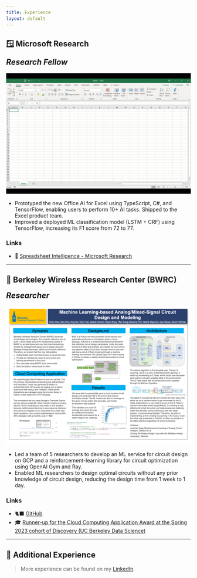 ```yaml
---
title: Experience
layout: default
---
```


## 🪟 Microsoft Research

<h2 style="margin-top: 0"><i>Research Fellow</i></h2>

![Spreadsheet Intelligence](assets/images/Spreadsheet_Intelligence.gif)

- Prototyped the new Office AI for Excel using TypeScript, C#, and TensorFlow, enabling users to perform 10+ AI tasks. Shipped to the Excel product team.
- Improved a deployed ML classification model (LSTM + CRF) using TensorFlow, increasing its F1 score from 72 to 77.

### Links

- 🔭 [Spreadsheet Intelligence - Microsoft Research](https://www.microsoft.com/en-us/research/project/spreadsheet-intelligence/ "Spreadsheet Intelligence")

---

## 💫 Berkeley Wireless Research Center (BWRC)

<h2 style="margin-top: 0"><i>Researcher</i></h2>

<!-- <iframe src="https://cktgym-1.web.app/" title="CktGym" width="100%" height="500" allowfullscreen></iframe> -->

![Poster](assets/images/AMS_ML_Poster.png)

- Led a team of 5 researchers to develop an ML service for circuit design on GCP and a reinforcement-learning library for circuit optimization using OpenAI Gym and Ray.
- Enabled ML researchers to design optimal circuits without any prior knowledge of circuit design, reducing the design time from 1 week to 1 day.

### Links

- 🐈‍⬛ [GitHub](https://github.com/BWRC-AMS-ML-Discovery/BwrcAmsMlDiscovery "BwrcAmsMlDiscovery")
- 🎓 [Runner-up for the Cloud Computing Application Award at the Spring 2023 cohort of Discovery (UC Berkeley Data Science)](https://data.berkeley.edu/spring-2023-data-science-discovery-showcase-highlights "Spring 2023 Data Science Discovery Showcase Highlights")

---

## 👔 Additional Experience

> More experience can be found on my [LinkedIn](https://www.linkedin.com/in/kingh0730/ "Shangdian (King) Han").
